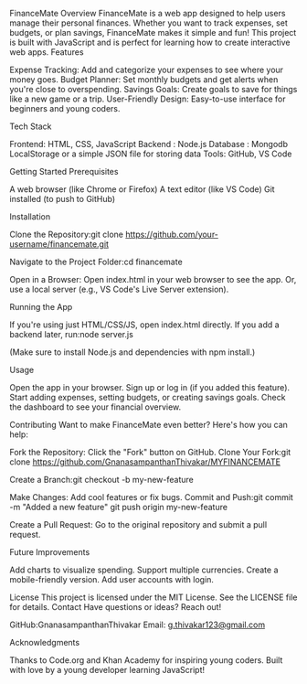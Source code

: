 FinanceMate
Overview
FinanceMate is a web app designed to help users manage their personal finances. Whether you want to track expenses, set budgets, or plan savings, FinanceMate makes it simple and fun! This project is built with JavaScript and is perfect for learning how to create interactive web apps.
Features

Expense Tracking: Add and categorize your expenses to see where your money goes.
Budget Planner: Set monthly budgets and get alerts when you're close to overspending.
Savings Goals: Create goals to save for things like a new game or a trip.
User-Friendly Design: Easy-to-use interface for beginners and young coders.

Tech Stack

Frontend: HTML, CSS, JavaScript
Backend : Node.js 
Database : Mongodb LocalStorage or a simple JSON file for storing data
Tools:  GitHub, VS Code

Getting Started
Prerequisites

A web browser (like Chrome or Firefox)
A text editor (like VS Code)
Git installed (to push to GitHub)

Installation

Clone the Repository:git clone https://github.com/your-username/financemate.git


Navigate to the Project Folder:cd financemate


Open in a Browser:
Open index.html in your web browser to see the app.
Or, use a local server (e.g., VS Code's Live Server extension).



Running the App

If you're using just HTML/CSS/JS, open index.html directly.
If you add a backend later, run:node server.js

(Make sure to install Node.js and dependencies with npm install.)

Usage

Open the app in your browser.
Sign up or log in (if you added this feature).
Start adding expenses, setting budgets, or creating savings goals.
Check the dashboard to see your financial overview.

Contributing
Want to make FinanceMate even better? Here's how you can help:

Fork the Repository: Click the "Fork" button on GitHub.
Clone Your Fork:git clone https://github.com/GnanasampanthanThivakar/MYFINANCEMATE


Create a Branch:git checkout -b my-new-feature


Make Changes: Add cool features or fix bugs.
Commit and Push:git commit -m "Added a new feature"
git push origin my-new-feature


Create a Pull Request: Go to the original repository and submit a pull request.

Future Improvements

Add charts to visualize spending.
Support multiple currencies.
Create a mobile-friendly version.
Add user accounts with login.

License
This project is licensed under the MIT License. See the LICENSE file for details.
Contact
Have questions or ideas? Reach out!

GitHub:GnanasampanthanThivakar
Email: g.thivakar123@gmail.com

Acknowledgments

Thanks to Code.org and Khan Academy for inspiring young coders.
Built with love by a young developer learning JavaScript!


